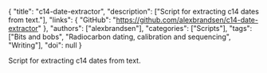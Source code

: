 {
  "title": "c14-date-extractor",
  "description": ["Script for extracting c14 dates from text."],
  "links": {
    "GitHub": "https://github.com/alexbrandsen/c14-date-extractor"
  },
  "authors": ["alexbrandsen"],
  "categories": ["Scripts"],
  "tags": ["Bits and bobs", "Radiocarbon dating, calibration and sequencing", "Writing"],
  "doi": null
}

<!-- Generated by csv2md.R – do not edit by hand -->

Script for extracting c14 dates from text.